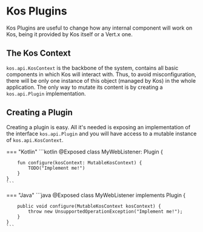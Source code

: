 # Kos Plugins
Kos Plugins are useful to change how any internal component
will work on Kos, being it provided by Kos itself or a Vert.x one.

## The Kos Context
`kos.api.KosContext` is the backbone of the system, contains all basic components
in which Kos will interact with. Thus, to avoid misconfiguration, there will be
only one instance of this object (managed by Kos) in the  whole application. The
only way to mutate its content is by creating a `kos.api.Plugin` implementation.

## Creating a Plugin
Creating a plugin is easy. All it's needed is exposing an implementation of
the interface `kos.api.Plugin` and you will have access to a mutable instance
of `kos.api.KosContext`.

=== "Kotlin"
    ```kotlin
    @Exposed
    class MyWebListener: Plugin {
    
        fun configure(kosContext: MutableKosContext) {
            TODO("Implement me!")
        }
    }
    ```

=== "Java"
    ```java
    @Exposed
    class MyWebListener implements Plugin {

        public void configure(MutableKosContext kosContext) {
            throw new UnsupportedOperationException("Implement me!");
        }
    }
    ```
